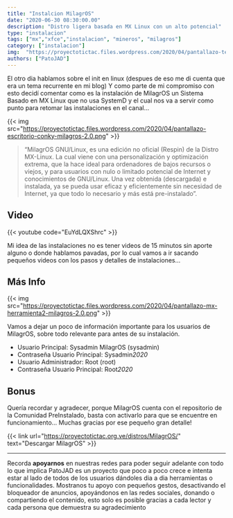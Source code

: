 ```yaml
---
title: "Instalcion MilagrOS"
date: "2020-06-30 08:30:00.00"
description: "Distro ligera basada en MX Linux con un alto potencial"
type: "instalacion"
tags: ["mx","xfce","instalacion", "mineros", "milagros"]
category: ["instalacion"]
img:  "https://proyectotictac.files.wordpress.com/2020/04/pantallazo-terminal2-milagros-2.0.png"
authors: ["PatoJAD"]
---
```




El otro dia hablamos sobre el init en linux (despues de eso me di cuenta que era un tema recurrente en mi blog) Y como parte de mi compromiso con esto decidí comentar como es la instalación de MilagrOS un Sistema Basado en MX Linux que no usa SystemD y el cual nos va a servir como punto para retomar las instalaciones en el canal…


{{< img src="https://proyectotictac.files.wordpress.com/2020/04/pantallazo-escritorio-conky-milagros-2.0.png" >}}


> “MilagrOS GNU/Linux, es una edición no oficial (Respin) de la Distro MX-Linux. La cual viene con una personalización y optimización extrema, que la hace ideal para ordenadores de bajos recursos o viejos, y para usuarios con nulo o limitado potencial de Internet y conocimientos de GNU/Linux. Una vez obtenida (descargada) e instalada, ya se pueda usar eficaz y eficientemente sin necesidad de Internet, ya que todo lo necesario y más está pre-instalado”.




## Video


{{< youtube code="EuYdLQXShrc" >}}


Mi idea de las instalaciones no es tener videos de 15 minutos sin aporte alguno o donde hablamos pavadas, por lo cual vamos a ir sacando pequeños videos con los pasos y detalles de instalaciones…




## Más Info


{{< img src="https://proyectotictac.files.wordpress.com/2020/04/pantallazo-mx-herramienta2-milagros-2.0.png" >}}


Vamos a dejar un poco de información importante para los usuarios de MilagrOS, sobre todo relevante para antes de su instalación.



* Usuario Principal: Sysadmin MilagrOS (sysadmin)
* Contraseña Usuario Principal: Sysadmin*2020*
* Usuario Administrador: Root (root)
* Contraseña Usuario Principal: Root*2020*




## Bonus



Quería recordar y agradecer, porque MilagrOS cuenta con el repositorio de la Comunidad PreInstalado, basta con activarlo para que se encuentre en funcionamiento… Muchas gracias por ese pequeño gran detalle!


{{< link url="https://proyectotictac.org.ve/distros/MilagrOS/" text="Descargar MilagrOS" >}}


---



Recorda **apoyarnos** en nuestras redes para poder seguir adelante con todo lo que implica PatoJAD es un proyecto que poco a poco crece e intenta estar al lado de todos de los usuarios dándoles dia a dia herramientas o funcionalidades. Mostranos tu apoyo con pequeños gestos, desactivando el bloqueador de anuncios, apoyándonos en las redes sociales, donando o compartiendo el contenido, esto solo es posible gracias a cada lector y cada persona que demuestra su agradecimiento
